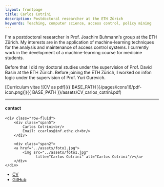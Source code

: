```yaml
---
layout: frontpage
title: Carlos Cotrini
description: Postdoctoral researcher at the ETH Zürich 
keywords: Teaching, computer science, access control, policy mining
---
```


I'm a postdoctoral researcher in Prof. Joachim Buhmann's group at the ETH Zürich. My interests are in the application of machine-learning techniques for the analysis and maintenance of access control systems. I currently work in the development of a machine-learning course for medicine students.

Before that I did my doctoral studies under the supervision of Prof. David Basin at the ETH Zürich. Before joining the ETH Zürich, I worked on infon logic under the supervision of Prof. Yuri Gurevich.

[Curriculum vitae ![CV as pdf]({{ BASE_PATH }}/pages/icons16/pdf-icon.png)]({{ BASE_PATH }}/assets/CV_carlos_cotrini.pdf)<br/>


---


<div class="container">
<h4><a name="contact"></a>contact</h4>

    <div class="row-fluid">
        <div class="span5">
            Carlos Cotrini<br/>
            Email: ccarlos@inf.ethz.ch<br/>
        </div>

        <div class="span2">
        <a href="../assets/foto1.jpg">
            <img src="../assets/foto1.jpg"
                  title="Carlos Cotrini" alt="Carlos Cotrini"/></a>
        </div>
    </div>
</div>

<div class="navbar">
  <div class="navbar-inner">
      <ul class="nav">
          <li><a href="{{ BASE_PATH }}/assets/CV_carlos_cotrini.pdf">CV</a></li>
          <li><a href="https://github.com/carloscotrini">GitHub</a></li>
      </ul>
  </div>
</div>
